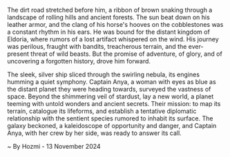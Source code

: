 
The dirt road stretched before him, a ribbon of brown snaking through a landscape of rolling hills and ancient forests. The sun beat down on his leather armor, and the clang of his horse's hooves on the cobblestones was a constant rhythm in his ears. He was bound for the distant kingdom of Eldoria, where rumors of a lost artifact whispered on the wind. His journey was perilous, fraught with bandits, treacherous terrain, and the ever-present threat of wild beasts. But the promise of adventure, of glory, and of uncovering a forgotten history, drove him forward.

The sleek, silver ship sliced through the swirling nebula, its engines humming a quiet symphony. Captain Anya, a woman with eyes as blue as the distant planet they were heading towards, surveyed the vastness of space. Beyond the shimmering veil of stardust, lay a new world, a planet teeming with untold wonders and ancient secrets. Their mission: to map its terrain, catalogue its lifeforms, and establish a tentative diplomatic relationship with the sentient species rumored to inhabit its surface. The galaxy beckoned, a kaleidoscope of opportunity and danger, and Captain Anya, with her crew by her side, was ready to answer its call. 

~ By Hozmi - 13 November 2024
